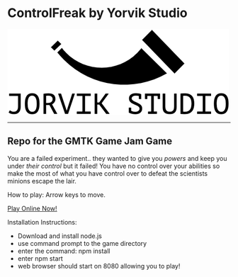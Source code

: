# ControlFreak by Yorvik Studio
![GitHub Logo](/src/assets/logo.png)

----


## Repo for the GMTK Game Jam Game

You are a failed experiment.. they wanted to give you *powers* and keep you under *their control*
but it failed! You have no control over your abilities so make the most of what you have
control over to defeat the scientists minions escape the lair.

How to play: Arrow keys to move.

[Play Online Now!](https://jorvikstudio.github.io/GMTK2020/)

Installation Instructions:
- Download and install node.js
- use command prompt to the game directory
- enter the command: npm install
- enter npm start
- web browser should start on 8080 allowing you to play!
